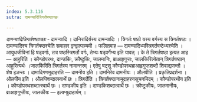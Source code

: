 ```yaml
---
index: 5.3.116
sutra: दामन्यादित्रिगर्तषष्ठाच्छः

---
```

_दामन्यादित्रिगर्तषष्ठाच्छः_ - दामन्यादि । दानिरादिर्यस्य दामन्यादिः । त्रिगर्तः षष्ठो यस्य वर्गस्य स त्रिगर्तषष्ठः । दामन्यादिश्च त्रिगर्तषष्ठश्चेति समाहार द्वन्द्वात्पञ्चमी । फलितमाह — दामन्यादिभ्यस्त्रिगर्तषष्ठेभ्यश्चेति । आयुधजीविनां हि षड्वर्गाः, तत्र षष्ठस्त्रिगर्तो वर्गः, तेभ्यः षड्वर्गेभ्य इति यावत् । के ते त्रिगर्तषष्ठा इत्यत आह — आहुरिति । कौण्डोपरथः, दाण्डकिः, क्रौष्टुकिः, जालमानिः, ब्राआहृगुप्तः, जालकिरित्येतान् त्रिगर्तषष्ठान् आहुरित्यर्थः ।जालकि॑रिति त्रिगर्तस्य नामान्तरम् । एतेषु षट्सु कौण्डोपरथब्राआहृगुप्तशब्दौ शिवाद्यणन्तौ । शेष इञन्तः । दामादिगणमुदाहरति — दामनीय इति । दामनिरेव दामनीयः । औलपीति । प्रकृतिप्रदर्शना । औलपीय इति । औलपिशब्दात्स्वार्थे छः । त्रिगर्तेति । त्रिगर्तषष्ठानामुदाहरणसूचनमिदम् । कौण्डोपरथीय इति । कौण्डोपरथशब्दात्स्वार्थे छः । दाण्डकीय इति । दाण्डकिशब्दात्वार्थे छः । क्रौष्टुकीयः, जालमानीयः, ब्राआहृगुप्तीयः, जालकीयः — इत्यप्युदाहार्यम् । 